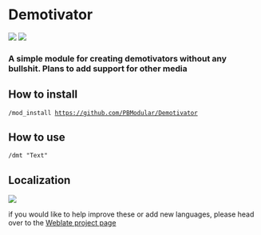 # Demotivator
![](https://img.shields.io/github/license/PBModular/Demotivator?color=B34AEE) ![](https://img.shields.io/badge/PBModular-module-B34AEE)
<br>

### A simple module for creating demotivators without any bullshit. Plans to add support for other media

## How to install
<code>/mod_install https://github.com/PBModular/Demotivator</code>
<br>
## How to use

<code>/dmt "Text"</code>

## Localization

![](http://weblate.cakestwix.com/widgets/pbmodular/-/demotivator/horizontal-auto.svg)

if you would like to help improve these or add new languages, please head over to the [Weblate project page](https://weblate.cakestwix.com/projects/pbmodular/demotivator/)